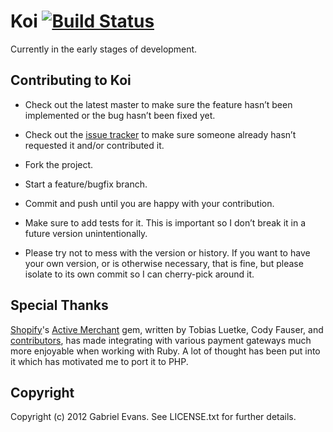# Koi [![Build Status](https://secure.travis-ci.org/gevans/koi.png)](http://travis-ci.org/gevans/koi)

Currently in the early stages of development.

## Contributing to Koi

 * Check out the latest master to make sure the feature hasn’t been implemented or the bug hasn’t been fixed yet.

 * Check out the [issue tracker](https://github.com/gevans/koi/issues) to make sure someone already hasn’t requested it and/or contributed it.

 * Fork the project.

 * Start a feature/bugfix branch.

 * Commit and push until you are happy with your contribution.

 * Make sure to add tests for it. This is important so I don’t break it in a future version unintentionally.

 * Please try not to mess with the version or history. If you want to have your own version, or is otherwise necessary, that is fine, but please isolate to its own commit so I can cherry-pick around it.

## Special Thanks

[Shopify](https://github.com/Shopify)'s [Active Merchant](https://github.com/Shopify/active_merchant) gem, written by Tobias Luetke, Cody Fauser, and [contributors](https://github.com/Shopify/active_merchant/contributors), has made integrating with various payment gateways much more enjoyable when working with Ruby. A lot of thought has been put into it which has motivated me to port it to PHP.

## Copyright

Copyright (c) 2012 Gabriel Evans. See LICENSE.txt for further details.